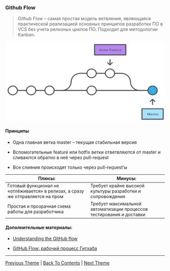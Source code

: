 ### Github Flow

> Github Flow – самая простая модель ветвления, являющаяся практической реализацией основных принципов разработки ПО в VCS без учета релизных циклов ПО. Подходит для методологии Kanban.

<img src="https://github.com/eldaroid/pictures/blob/master/other/GithubFlow.jpeg" alt="alt text" width="550" height="250">

#### Принципы

* Одна главная ветка master – текущая стабильная версия

* Вспомогательные feature или hotfix ветки ответвляются от master и сливаются обратно в неё через pull-request

* Все слияния происходят только через pull-request’ы

| Плюсы: | Минусы: |
| ------------- |------------------|
| Готовый функционал не «отлёживается» в релизах, а сразу же отправляется на пром | Требует крайне высокой культуры разработки и сопровождения |
| Простая и прозрачная схема работы для разработчика | Требует максимальной автоматизации процессов тестирования и доставки |

#### Дополнительные материалы:

* [Understanding the GitHub flow](https://guides.github.com/introduction/flow/)

* [GitHub Flow: рабочий процесс Гитхаба](https://habrahabr.ru/post/189046/)

---

[Previous Theme](./Gitflow.md) | [Back To Contents](https://github.com/eldaroid/iosBasics) |  [Next Theme](./Gitlabflow.md)
